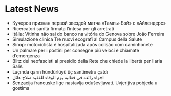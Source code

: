 # Latest News
-  Кучеров признан первой звездой матча «Тампы-Бэй» с «Айлендерс»
-  Ricercatori sanità firmata l’intesa per gli arretrati
-  Itália: Vitinha não sai do banco na vitória do Genova sobre João Ferreira
-  Simulazione clinica Tre nuovi ecografi al Campus della Salute
-  Sinop: motociclista é hospitalizada após colisão com caminhonete
-  Un palmare per i postini per consegne più veloci e chiamate d’emergenza
-  Blitz dei neofascisti al presidio della Rete che chiede la libertà per Ilaria Salis
-  Laçında qarın hündürlüyü üç santimetrə çatdı
-  اجواء رائعة في فعالية يوم الوفاء للفقيد صلاح هائل
-  Senzacija francuske lige nastavlja oduševljavati. Uvjerljiva pobjeda u gostima
